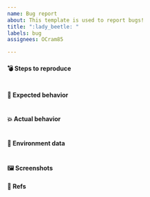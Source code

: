 ```yaml
---
name: Bug report
about: This template is used to report bugs!
title: ":lady_beetle: "
labels: bug
assignees: OCram85

---
```


<!--
This bug report is ony for content provided in this repository!

- Make sure you're able to reproduce the error in the lastest version of this package.
- Search of already existing issues.
- Refer to the known issues and FAQ section.
-->

#### :bomb: Steps to reproduce

```bash

```

#### :rocket: Expected behavior

```bash

```

#### :boom: Actual behavior

```bash

```

#### :notebook: Environment data

<!-- You can add additional environment data here--->

```bash

```

#### :framed_picture: Screenshots

<!-- Paste your screenshots here. -->

#### :bookmark: Refs

<!-- A place for addtional references to othe issues and PRs -->
